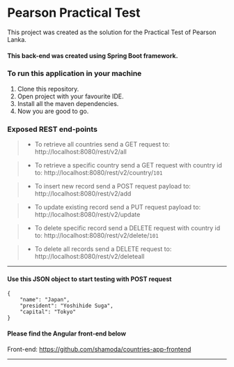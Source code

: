 # Pearson Practical Test

This project was created as the solution for the Practical Test of Pearson Lanka.

#### This back-end was created using Spring Boot framework.

### To run this application in your machine

1. Clone this repository.
2. Open project with your favourite IDE.
3. Install all the maven dependencies.
4. Now you are good to go.

### Exposed REST end-points
> - To retrieve all countries send a GET request to:
> http://localhost:8080/rest/v2/all

> - To retrieve a specific country send a GET request with country id to:
> http://localhost:8080/rest/v2/country/`101`

> - To insert new record send a POST request payload to:
> http://localhost:8080/rest/v2/add

> - To update existing record send a PUT request payload to:
> http://localhost:8080/rest/v2/update

> - To delete specific record send a DELETE request with country id to:
> http://localhost:8080/rest/v2/delete/`101`

> - To delete all records send a DELETE request to:
> http://localhost:8080/rest/v2/deleteall

---

#### Use this JSON object to start testing with POST request
```
{
    "name": "Japan",
    "president": "Yoshihide Suga",
    "capital": "Tokyo"
}
```

#### Please find the Angular front-end below
Front-end: https://github.com/shamoda/countries-app-frontend

---